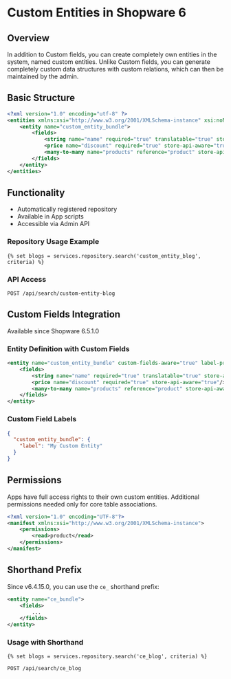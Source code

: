 # Custom Entities in Shopware 6

## Overview
In addition to Custom fields, you can create completely own entities in the system, named custom entities. Unlike Custom fields, you can generate completely custom data structures with custom relations, which can then be maintained by the admin.

## Basic Structure
```xml
<?xml version="1.0" encoding="utf-8" ?>
<entities xmlns:xsi="http://www.w3.org/2001/XMLSchema-instance" xsi:noNamespaceSchemaLocation="https://raw.githubusercontent.com/shopware/shopware/trunk/src/Core/System/CustomEntity/Xml/entity-1.0.xsd">
    <entity name="custom_entity_bundle">
        <fields>
            <string name="name" required="true" translatable="true" store-api-aware="true" />
            <price name="discount" required="true" store-api-aware="true"/>
            <many-to-many name="products" reference="product" store-api-aware="true" />
        </fields>
    </entity>
</entities>
```

## Functionality
- Automatically registered repository
- Available in App scripts
- Accessible via Admin API

### Repository Usage Example
```twig
{% set blogs = services.repository.search('custom_entity_blog', criteria) %}
```

### API Access
```http
POST /api/search/custom-entity-blog
```

## Custom Fields Integration
Available since Shopware 6.5.1.0

### Entity Definition with Custom Fields
```xml
<entity name="custom_entity_bundle" custom-fields-aware="true" label-property="name">
    <fields>
        <string name="name" required="true" translatable="true" store-api-aware="true" />
        <price name="discount" required="true" store-api-aware="true"/>
        <many-to-many name="products" reference="product" store-api-aware="true" />
    </fields>
</entity>
```

### Custom Field Labels
```json
{
  "custom_entity_bundle": {
    "label": "My Custom Entity"
  }
}
```

## Permissions
Apps have full access rights to their own custom entities. Additional permissions needed only for core table associations.

```xml
<?xml version="1.0" encoding="UTF-8"?>
<manifest xmlns:xsi="http://www.w3.org/2001/XMLSchema-instance">
    <permissions>
        <read>product</read>
    </permissions>
</manifest>
```

## Shorthand Prefix
Since v6.4.15.0, you can use the `ce_` shorthand prefix:

```xml
<entity name="ce_bundle">
    <fields>
        ...
    </fields>
</entity>
```

### Usage with Shorthand
```twig
{% set blogs = services.repository.search('ce_blog', criteria) %}
```

```http
POST /api/search/ce_blog
```
